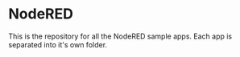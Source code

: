 # NodeRED

This is the repository for all the NodeRED sample apps. Each app is separated into it's own folder.